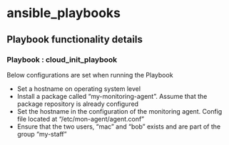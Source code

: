 # ansible_playbooks

## Playbook functionality details
### Playbook : cloud_init_playbook
Below configurations are set when running the Playbook 
- Set a hostname on operating system level 
- Install a package called “my-monitoring-agent”. Assume that the package repository is already configured 
- Set the hostname in the configuration of the monitoring agent. Config file located at “/etc/mon-agent/agent.conf” 
- Ensure that the two users, “mac” and “bob” exists and are part of the group “my-staff” 
